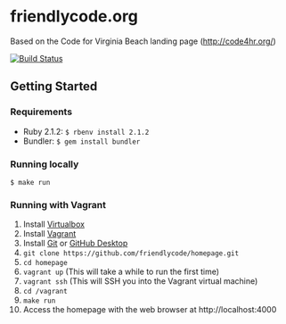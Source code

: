# friendlycode.org

Based on the Code for Virginia Beach landing page (http://code4hr.org/)

[![Build Status](https://travis-ci.org/friendlycode/homepage.svg?branch=master)](https://travis-ci.org/friendlycode/homepage)

## Getting Started

### Requirements

* Ruby 2.1.2: `$ rbenv install 2.1.2`
* Bundler: `$ gem install bundler`

### Running locally

```
$ make run
```

### Running with Vagrant
1. Install [Virtualbox](https://www.virtualbox.org/wiki/Downloads)
2. Install [Vagrant](https://www.vagrantup.com/downloads.html)
3. Install [Git](https://git-scm.com/downloads) or [GitHub Desktop](https://desktop.github.com/)
4. `git clone https://github.com/friendlycode/homepage.git`
5. `cd homepage`
6. `vagrant up` (This will take a while to run the first time)
7. `vagrant ssh` (This will SSH you into the Vagrant virtual machine)
8. `cd /vagrant`
9. `make run`
10. Access the homepage with the web browser at http://localhost:4000

